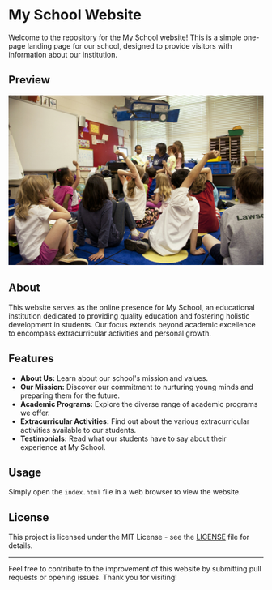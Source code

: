 # My School Website

Welcome to the repository for the My School website! This is a simple one-page landing page for our school, designed to provide visitors with information about our institution.

## Preview

![My School](school.jpg)

## About

This website serves as the online presence for My School, an educational institution dedicated to providing quality education and fostering holistic development in students. Our focus extends beyond academic excellence to encompass extracurricular activities and personal growth.

## Features

- **About Us:** Learn about our school's mission and values.
- **Our Mission:** Discover our commitment to nurturing young minds and preparing them for the future.
- **Academic Programs:** Explore the diverse range of academic programs we offer.
- **Extracurricular Activities:** Find out about the various extracurricular activities available to our students.
- **Testimonials:** Read what our students have to say about their experience at My School.

## Usage

Simply open the `index.html` file in a web browser to view the website.

## License

This project is licensed under the MIT License - see the [LICENSE](LICENSE) file for details.

---

Feel free to contribute to the improvement of this website by submitting pull requests or opening issues. Thank you for visiting!

